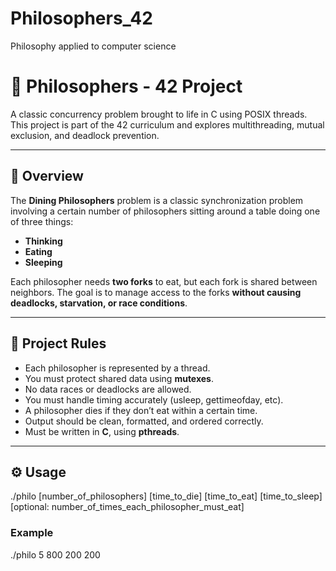# Philosophers_42
Philosophy applied to computer science

# 🧠 Philosophers - 42 Project

A classic concurrency problem brought to life in C using POSIX threads.  
This project is part of the 42 curriculum and explores multithreading, mutual exclusion, and deadlock prevention.

---

## 🧩 Overview

The **Dining Philosophers** problem is a classic synchronization problem involving a certain number of philosophers sitting around a table doing one of three things:
- **Thinking**
- **Eating**
- **Sleeping**

Each philosopher needs **two forks** to eat, but each fork is shared between neighbors. The goal is to manage access to the forks **without causing deadlocks, starvation, or race conditions**.

---

## 📜 Project Rules

- Each philosopher is represented by a thread.
- You must protect shared data using **mutexes**.
- No data races or deadlocks are allowed.
- You must handle timing accurately (usleep, gettimeofday, etc).
- A philosopher dies if they don’t eat within a certain time.
- Output should be clean, formatted, and ordered correctly.
- Must be written in **C**, using **pthreads**.

---

## ⚙️ Usage

./philo [number_of_philosophers] [time_to_die] [time_to_eat] [time_to_sleep] [optional: number_of_times_each_philosopher_must_eat]

### Example
./philo 5 800 200 200
